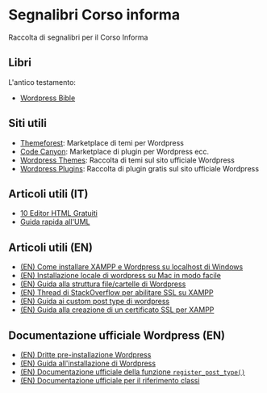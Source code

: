 # Segnalibri Corso informa

Raccolta di segnalibri per il Corso Informa

## Libri
L'antico testamento:
+ [Wordpress Bible](https://blondwarez.files.wordpress.com/2012/08/wordpress-bible.pdf)

## Siti utili

+ [Themeforest](themeforest.net): Marketplace di temi per Wordpress
+ [Code Canyon](https://codecanyon.net/):
Marketplace di plugin per Wordpress ecc.
+ [Wordpress Themes](https://wordpress.org/themes/): Raccolta di temi sul sito ufficiale Wordpress
+ [Wordpress Plugins](https://wordpress.org/plugins/): Raccolta di plugin gratis sul sito ufficiale Wordpress

## Articoli utili (IT)

+ [10 Editor HTML Gratuiti](https://kinsta.com/it/blog/editor-html-gratuiti/)
+ [Guida rapida all'UML](https://www.tutorialspoint.com/uml/index.htm)

## Articoli utili (EN)

+ [(EN) Come installare XAMPP e Wordpress su localhost di Windows](https://premium.wpmudev.org/blog/setting-up-xampp/)
+ [(EN) Installazione locale di wordpress su Mac in modo facile](https://medium.com/@sunilk/wordpress-local-install-on-your-mac-made-easy-d605c5a0af1c)
+ [(EN) Guida alla struttura file/cartelle di Wordpress](https://www.wpbeginner.com/beginners-guide/beginners-guide-to-wordpress-file-and-directory-structure/)
+ [(EN) Thread di StackOverflow per abilitare SSL su XAMPP](https://stackoverflow.com/questions/5801425/enabling-ssl-with-xampp)
+ [(EN) Guida ai custom post type di wordpress](https://www.smashingmagazine.com/2012/11/complete-guide-custom-post-types/)
+ [(EN) Guida alla creazione di un certificato SSL per XAMPP](https://shellcreeper.com/how-to-create-valid-ssl-in-localhost-for-xampp/)

## Documentazione ufficiale Wordpress (EN)

+ [(EN) Dritte pre-installazione Wordpress](https://wordpress.org/support/article/before-you-install/) 
+ [(EN) Guida all'installazione di Wordpress](https://wordpress.org/support/article/how-to-install-wordpress/)
+ [(EN) Documentazione ufficiale della funzione `register_post_type()`](https://developer.wordpress.org/reference/functions/register_post_type)
+ [(EN) Documentazione ufficiale per il riferimento classi](https://codex.wordpress.org/Class_Reference/wpdb)
